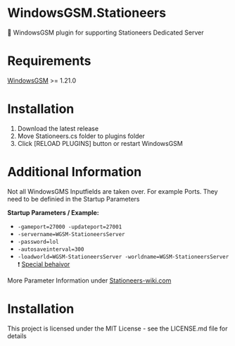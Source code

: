 # WindowsGSM.Stationeers
🧩 WindowsGSM plugin for supporting Stationeers Dedicated Server

# Requirements 
[WindowsGSM](https://github.com/WindowsGSM/WindowsGSM) >= 1.21.0

# Installation 
1. Download the latest release
2. Move Stationeers.cs folder to plugins folder
3. Click [RELOAD PLUGINS] button or restart WindowsGSM

# Additional Information
Not all WindowsGMS Inputfields are taken over. For example Ports. They need to be definied in the Startup Parameters

**Startup Parameters / Example:**
* `-gameport=27000 -updateport=27001`
* `-servername=WGSM-StationeersServer`
* `-password=lol`
* `-autosaveinterval=300`
* `-loadworld=WGSM-StationeersServer -worldname=WGSM-StationeersServer` :heavy_exclamation_mark: [Special behaivor](https://stationeers-wiki.com/Dedicated_Server_Guide)

More Parameter Information under [Stationeers-wiki.com](https://stationeers-wiki.com/Dedicated_Server_Guide)

# Installation
This project is licensed under the MIT License - see the LICENSE.md file for details
